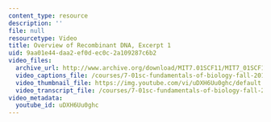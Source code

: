 ```yaml
---
content_type: resource
description: ''
file: null
resourcetype: Video
title: Overview of Recombinant DNA, Excerpt 1
uid: 9aa01e44-daa2-ef0d-ec0c-2a109287c6b2
video_files:
  archive_url: http://www.archive.org/download/MIT7.01SCF11/MIT7_01SCF11_track08_300k.mp4
  video_captions_file: /courses/7-01sc-fundamentals-of-biology-fall-2011/a711e3bd916f5011ac970ed7aefa3938_uDXH6Uu0ghc.vtt
  video_thumbnail_file: https://img.youtube.com/vi/uDXH6Uu0ghc/default.jpg
  video_transcript_file: /courses/7-01sc-fundamentals-of-biology-fall-2011/cc437a8e1a88d3753750f928a6e998ec_uDXH6Uu0ghc.pdf
video_metadata:
  youtube_id: uDXH6Uu0ghc
---
```

